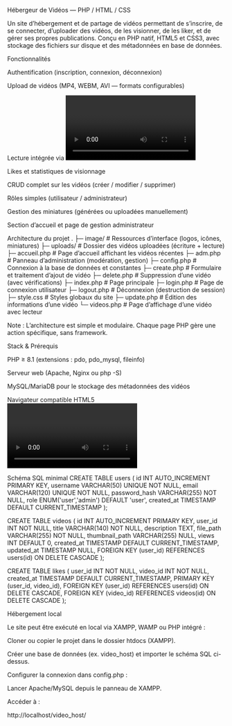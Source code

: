 Hébergeur de Vidéos — PHP / HTML / CSS

Un site d’hébergement et de partage de vidéos permettant de s’inscrire, de se connecter, d’uploader des vidéos, de les visionner, de les liker, et de gérer ses propres publications. Conçu en PHP natif, HTML5 et CSS3, avec stockage des fichiers sur disque et des métadonnées en base de données.

Fonctionnalités

Authentification (inscription, connexion, déconnexion)

Upload de vidéos (MP4, WEBM, AVI — formats configurables)

Lecture intégrée via <video>

Likes et statistiques de visionnage

CRUD complet sur les vidéos (créer / modifier / supprimer)

Rôles simples (utilisateur / administrateur)

Gestion des miniatures (générées ou uploadées manuellement)

Section d’accueil et page de gestion administrateur

Architecture du projet
.
├─ image/                 # Ressources d’interface (logos, icônes, miniatures)
├─ uploads/               # Dossier des vidéos uploadées (écriture + lecture)
├─ accueil.php            # Page d’accueil affichant les vidéos récentes
├─ adm.php                # Panneau d’administration (modération, gestion)
├─ config.php             # Connexion à la base de données et constantes
├─ create.php             # Formulaire et traitement d’ajout de vidéo
├─ delete.php             # Suppression d’une vidéo (avec vérifications)
├─ index.php              # Page principale
├─ login.php              # Page de connexion utilisateur
├─ logout.php             # Déconnexion (destruction de session)
├─ style.css              # Styles globaux du site
├─ update.php             # Édition des informations d’une vidéo
└─ videos.php             # Page d’affichage d’une vidéo avec lecteur


Note : L’architecture est simple et modulaire. Chaque page PHP gère une action spécifique, sans framework.

Stack & Prérequis

PHP ≥ 8.1 (extensions : pdo, pdo_mysql, fileinfo)

Serveur web (Apache, Nginx ou php -S)

MySQL/MariaDB pour le stockage des métadonnées des vidéos

Navigateur compatible HTML5 <video>

Schéma SQL minimal
CREATE TABLE users (
  id INT AUTO_INCREMENT PRIMARY KEY,
  username VARCHAR(50) UNIQUE NOT NULL,
  email VARCHAR(120) UNIQUE NOT NULL,
  password_hash VARCHAR(255) NOT NULL,
  role ENUM('user','admin') DEFAULT 'user',
  created_at TIMESTAMP DEFAULT CURRENT_TIMESTAMP
);

CREATE TABLE videos (
  id INT AUTO_INCREMENT PRIMARY KEY,
  user_id INT NOT NULL,
  title VARCHAR(140) NOT NULL,
  description TEXT,
  file_path VARCHAR(255) NOT NULL,
  thumbnail_path VARCHAR(255) NULL,
  views INT DEFAULT 0,
  created_at TIMESTAMP DEFAULT CURRENT_TIMESTAMP,
  updated_at TIMESTAMP NULL,
  FOREIGN KEY (user_id) REFERENCES users(id) ON DELETE CASCADE
);

CREATE TABLE likes (
  user_id INT NOT NULL,
  video_id INT NOT NULL,
  created_at TIMESTAMP DEFAULT CURRENT_TIMESTAMP,
  PRIMARY KEY (user_id, video_id),
  FOREIGN KEY (user_id) REFERENCES users(id) ON DELETE CASCADE,
  FOREIGN KEY (video_id) REFERENCES videos(id) ON DELETE CASCADE
);

Hébergement local

Le site peut être exécuté en local via XAMPP, WAMP ou PHP intégré :

Cloner ou copier le projet dans le dossier htdocs (XAMPP).

Créer une base de données (ex. video_host) et importer le schéma SQL ci-dessus.

Configurer la connexion dans config.php :

<?php
$db = new PDO('mysql:host=localhost;dbname=video_host;charset=utf8mb4', 'root', '');
?>


Lancer Apache/MySQL depuis le panneau de XAMPP.

Accéder à :

http://localhost/video_host/
